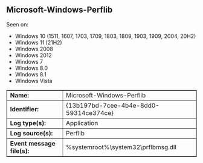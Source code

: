 ## Microsoft-Windows-Perflib

Seen on:
* Windows 10 (1511, 1607, 1703, 1709, 1803, 1809, 1903, 1909, 2004, 20H2)
* Windows 11 (21H2)
* Windows 2008
* Windows 2012
* Windows 7
* Windows 8.0
* Windows 8.1
* Windows Vista

<table border="1" class="docutils">
  <tbody>
    <tr>
      <td><b>Name:</b></td>
      <td>Microsoft-Windows-Perflib</td>
    </tr>
    <tr>
      <td><b>Identifier:</b></td>
      <td>{13b197bd-7cee-4b4e-8dd0-59314ce374ce}</td>
    </tr>
    <tr>
      <td><b>Log type(s):</b></td>
      <td>Application</td>
    </tr>
    <tr>
      <td><b>Log source(s):</b></td>
      <td>Perflib</td>
    </tr>
    <tr>
      <td><b>Event message file(s):</b></td>
      <td>%systemroot%\system32\prflbmsg.dll</td>
    </tr>
  </tbody>
</table>

&nbsp;

